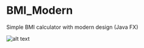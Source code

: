 # BMI_Modern
Simple BMI calculator with modern design (Java FX)

![alt text](https://lh6.googleusercontent.com/-1-798EyM8A45c9a_hx6XtD7ZuwL0lVLQnOWD9eduzNHcgyRo57XTexmimnucxHTJPZY64Y_YB00cR63VFj0=w1600-h758-rw)
